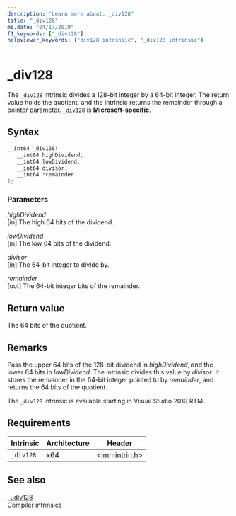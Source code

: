 ```yaml
---
description: "Learn more about: _div128"
title: "_div128"
ms.date: "04/17/2019"
f1_keywords: ["_div128"]
helpviewer_keywords: ["div128 intrinsic", "_div128 intrinsic"]
---
```

# _div128

The `_div128` intrinsic divides a 128-bit integer by a 64-bit integer. The return value holds the quotient, and the intrinsic returns the remainder through a pointer parameter. `_div128` is **Microsoft-specific**.

## Syntax

```C
__int64 _div128(
   __int64 highDividend,
   __int64 lowDividend,
   __int64 divisor,
   __int64 *remainder
);
```

### Parameters

*highDividend* \
[in] The high 64 bits of the dividend.

*lowDividend* \
[in] The low 64 bits of the dividend.

*divisor* \
[in] The 64-bit integer to divide by.

*remainder* \
[out] The 64-bit integer bits of the remainder.

## Return value

The 64 bits of the quotient.

## Remarks

Pass the upper 64 bits of the 128-bit dividend in *highDividend*, and the lower 64 bits in *lowDividend*. The intrinsic divides this value by *divisor*. It stores the remainder in the 64-bit integer pointed to by *remainder*, and returns the 64 bits of the quotient.

The `_div128` intrinsic is available starting in Visual Studio 2019 RTM.

## Requirements

|Intrinsic|Architecture|Header|
|---------------|------------------|------------|
|`_div128`|x64|\<immintrin.h>|

## See also

[_udiv128](udiv128.md) \
[Compiler intrinsics](compiler-intrinsics.md)
